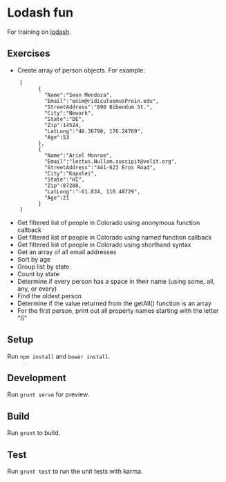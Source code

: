 # Lodash fun

For training on [lodash](https://lodash.com/).


## Exercises

- Create array of person objects. For example:

```
	[
	      {
	        "Name":"Sean Mendoza",
	        "Email":"enim@ridiculusmusProin.edu",
	        "StreetAddress":"890 Bibendum St.",
	        "City":"Newark",
	        "State":"DE",
	        "Zip":14524,
	        "LatLong":"40.36798, 176.24769",
	        "Age":53
	      },
	      {
	        "Name":"Ariel Monroe",
	        "Email":"lectus.Nullam.suscipit@velit.org",
	        "StreetAddress":"441-623 Eros Road",
	        "City":"Kapolei",
	        "State":"HI",
	        "Zip":87288,
	        "LatLong":"-61.834, 110.48729",
	        "Age":21
	      }
	]
```


- Get filtered list of people in Colorado using anonymous function callback
- Get filtered list of people in Colorado using named function callback
- Get filtered list of people in Colorado using shorthand syntax
- Get an array of all email addresses
- Sort by age
- Group list by state
- Count by state
- Determine if every person has a space in their name (using some, all, any, or every)
- Find the oldest person
- Determine if the value returned from the getAll() function is an array
- For the first person, print out all property names starting with the letter "S"


## Setup
Run `npm install` and `bower install`.

## Development
Run `grunt serve` for preview.

## Build
Run `grunt` to build.

## Test
Run `grunt test` to run the unit tests with karma.



